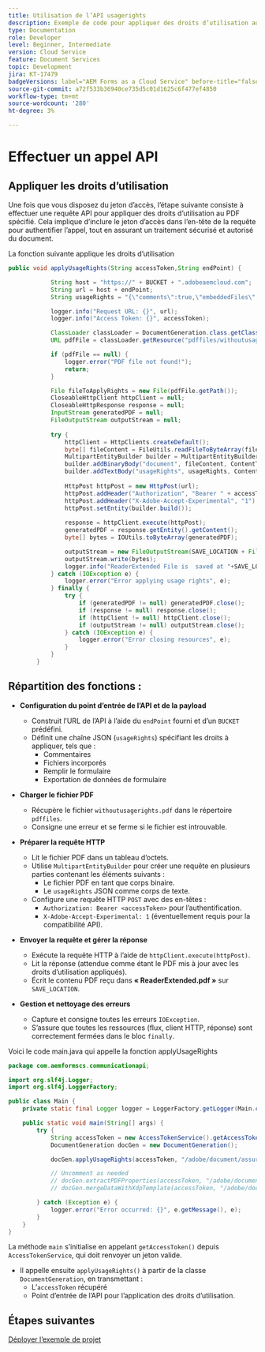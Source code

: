 ```yaml
---
title: Utilisation de l’API usagerights
description: Exemple de code pour appliquer des droits d’utilisation au PDF fourni
type: Documentation
role: Developer
level: Beginner, Intermediate
version: Cloud Service
feature: Document Services
topic: Development
jira: KT-17479
badgeVersions: label="AEM Forms as a Cloud Service" before-title="false"
source-git-commit: a72f533b36940ce735d5c01d1625c6f477ef4850
workflow-type: tm+mt
source-wordcount: '280'
ht-degree: 3%

---
```


# Effectuer un appel API

## Appliquer les droits d’utilisation

Une fois que vous disposez du jeton d’accès, l’étape suivante consiste à effectuer une requête API pour appliquer des droits d’utilisation au PDF spécifié. Cela implique d’inclure le jeton d’accès dans l’en-tête de la requête pour authentifier l’appel, tout en assurant un traitement sécurisé et autorisé du document.

La fonction suivante applique les droits d’utilisation

```java
public void applyUsageRights(String accessToken,String endPoint) {

            String host = "https://" + BUCKET + ".adobeaemcloud.com";
            String url = host + endPoint;
            String usageRights = "{\"comments\":true,\"embeddedFiles\":true,\"formFillIn\":true,\"formDataExport\":true}";

            logger.info("Request URL: {}", url);
            logger.info("Access Token: {}", accessToken);

            ClassLoader classLoader = DocumentGeneration.class.getClassLoader();
            URL pdfFile = classLoader.getResource("pdffiles/withoutusagerights.pdf");

            if (pdfFile == null) {
                logger.error("PDF file not found!");
                return;
            }

            File fileToApplyRights = new File(pdfFile.getPath());
            CloseableHttpClient httpClient = null;
            CloseableHttpResponse response = null;
            InputStream generatedPDF = null;
            FileOutputStream outputStream = null;
            
            try {
                httpClient = HttpClients.createDefault();
                byte[] fileContent = FileUtils.readFileToByteArray(fileToApplyRights);
                MultipartEntityBuilder builder = MultipartEntityBuilder.create();
                builder.addBinaryBody("document", fileContent, ContentType.create("application/pdf"),fileToApplyRights.getName());
                builder.addTextBody("usageRights", usageRights, ContentType.APPLICATION_JSON);
                
                HttpPost httpPost = new HttpPost(url);
                httpPost.addHeader("Authorization", "Bearer " + accessToken);
                httpPost.addHeader("X-Adobe-Accept-Experimental", "1");
                httpPost.setEntity(builder.build());
                
                response = httpClient.execute(httpPost);
                generatedPDF = response.getEntity().getContent();
                byte[] bytes = IOUtils.toByteArray(generatedPDF);

                outputStream = new FileOutputStream(SAVE_LOCATION + File.separator + "ReaderExtended.pdf");
                outputStream.write(bytes);
                logger.info("ReaderExtended File is  saved at "+SAVE_LOCATION);
            } catch (IOException e) {
                logger.error("Error applying usage rights", e);
            } finally {
                try {
                    if (generatedPDF != null) generatedPDF.close();
                    if (response != null) response.close();
                    if (httpClient != null) httpClient.close();
                    if (outputStream != null) outputStream.close();
                } catch (IOException e) {
                    logger.error("Error closing resources", e);
                }
            }
        }
```

## Répartition des fonctions :



* **Configuration du point d’entrée de l’API et de la payload**
   * Construit l’URL de l’API à l’aide du `endPoint` fourni et d’un `BUCKET` prédéfini.
   * Définit une chaîne JSON (`usageRights`) spécifiant les droits à appliquer, tels que :
      * Commentaires
      * Fichiers incorporés
      * Remplir le formulaire
      * Exportation de données de formulaire

* **Charger le fichier PDF**
   * Récupère le fichier `withoutusagerights.pdf` dans le répertoire `pdffiles`.
   * Consigne une erreur et se ferme si le fichier est introuvable.

* **Préparer la requête HTTP**
   * Lit le fichier PDF dans un tableau d’octets.
   * Utilise `MultipartEntityBuilder` pour créer une requête en plusieurs parties contenant les éléments suivants :
      * Le fichier PDF en tant que corps binaire.
      * Le `usageRights` JSON comme corps de texte.
   * Configure une requête HTTP `POST` avec des en-têtes :
      * `Authorization: Bearer <accessToken>` pour l’authentification.
      * `X-Adobe-Accept-Experimental: 1` (éventuellement requis pour la compatibilité API).

* **Envoyer la requête et gérer la réponse**
   * Exécute la requête HTTP à l’aide de `httpClient.execute(httpPost)`.
   * Lit la réponse (attendue comme étant le PDF mis à jour avec les droits d’utilisation appliqués).
   * Écrit le contenu PDF reçu dans **« ReaderExtended.pdf »** sur `SAVE_LOCATION`.

* **Gestion et nettoyage des erreurs**
   * Capture et consigne toutes les erreurs `IOException`.
   * S’assure que toutes les ressources (flux, client HTTP, réponse) sont correctement fermées dans le bloc `finally`.

Voici le code main.java qui appelle la fonction applyUsageRights

```java
package com.aemformscs.communicationapi;

import org.slf4j.Logger;
import org.slf4j.LoggerFactory;

public class Main {
    private static final Logger logger = LoggerFactory.getLogger(Main.class);

    public static void main(String[] args) {
        try {
            String accessToken = new AccessTokenService().getAccessToken();
            DocumentGeneration docGen = new DocumentGeneration();

            docGen.applyUsageRights(accessToken, "/adobe/document/assure/usagerights");

            // Uncomment as needed
            // docGen.extractPDFProperties(accessToken, "/adobe/document/extract/pdfproperties");
            // docGen.mergeDataWithXdpTemplate(accessToken, "/adobe/document/generate/pdfform");

        } catch (Exception e) {
            logger.error("Error occurred: {}", e.getMessage(), e);
        }
    }
}
```

La méthode `main` s’initialise en appelant `getAccessToken()` depuis `AccessTokenService`, qui doit renvoyer un jeton valide.

* Il appelle ensuite `applyUsageRights()` à partir de la classe `DocumentGeneration`, en transmettant :
   * L’`accessToken` récupéré
   * Point d’entrée de l’API pour l’application des droits d’utilisation.


## Étapes suivantes

[Déployer l’exemple de projet](sample-project.md)
